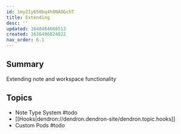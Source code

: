 ```yaml
---
id: 1myZIy650bq4h0NAOGchT
title: Extending
desc: ''
updated: 1640484666513
created: 1636496024822
nav_order: 6.1
---
```


## Summary

Extending note and workspace functionality

## Topics
- Note Type System #todo
- [[Hooks|dendron://dendron.dendron-site/dendron.topic.hooks]]
- Custom Pods #todo
